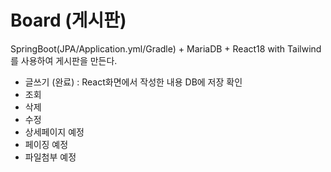 # Board (게시판)

SpringBoot(JPA/Application.yml/Gradle) + MariaDB + React18 with Tailwind를 사용하여 게시판을 만든다.

- 글쓰기 (완료) : React화면에서 작성한 내용 DB에 저장 확인
- 조회
- 삭제
- 수정
- 상세페이지 예정
- 페이징 예정
- 파일첨부 예정

